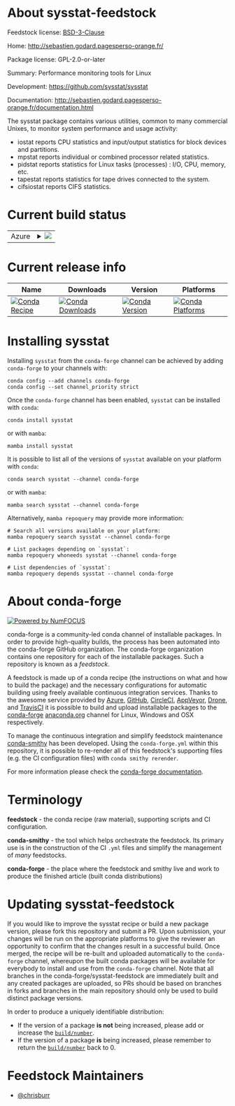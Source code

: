 About sysstat-feedstock
=======================

Feedstock license: [BSD-3-Clause](https://github.com/conda-forge/sysstat-feedstock/blob/main/LICENSE.txt)

Home: http://sebastien.godard.pagesperso-orange.fr/

Package license: GPL-2.0-or-later

Summary: Performance monitoring tools for Linux

Development: https://github.com/sysstat/sysstat

Documentation: http://sebastien.godard.pagesperso-orange.fr/documentation.html

The sysstat package contains various utilities, common to many commercial
Unixes, to monitor system performance and usage activity:

 * iostat reports CPU statistics and input/output statistics for block devices and partitions.
 * mpstat reports individual or combined processor related statistics.
 * pidstat reports statistics for Linux tasks (processes) : I/O, CPU, memory, etc.
 * tapestat reports statistics for tape drives connected to the system.
 * cifsiostat reports CIFS statistics.


Current build status
====================


<table>
    
  <tr>
    <td>Azure</td>
    <td>
      <details>
        <summary>
          <a href="https://dev.azure.com/conda-forge/feedstock-builds/_build/latest?definitionId=12988&branchName=main">
            <img src="https://dev.azure.com/conda-forge/feedstock-builds/_apis/build/status/sysstat-feedstock?branchName=main">
          </a>
        </summary>
        <table>
          <thead><tr><th>Variant</th><th>Status</th></tr></thead>
          <tbody><tr>
              <td>linux_64</td>
              <td>
                <a href="https://dev.azure.com/conda-forge/feedstock-builds/_build/latest?definitionId=12988&branchName=main">
                  <img src="https://dev.azure.com/conda-forge/feedstock-builds/_apis/build/status/sysstat-feedstock?branchName=main&jobName=linux&configuration=linux%20linux_64_" alt="variant">
                </a>
              </td>
            </tr>
          </tbody>
        </table>
      </details>
    </td>
  </tr>
</table>

Current release info
====================

| Name | Downloads | Version | Platforms |
| --- | --- | --- | --- |
| [![Conda Recipe](https://img.shields.io/badge/recipe-sysstat-green.svg)](https://anaconda.org/conda-forge/sysstat) | [![Conda Downloads](https://img.shields.io/conda/dn/conda-forge/sysstat.svg)](https://anaconda.org/conda-forge/sysstat) | [![Conda Version](https://img.shields.io/conda/vn/conda-forge/sysstat.svg)](https://anaconda.org/conda-forge/sysstat) | [![Conda Platforms](https://img.shields.io/conda/pn/conda-forge/sysstat.svg)](https://anaconda.org/conda-forge/sysstat) |

Installing sysstat
==================

Installing `sysstat` from the `conda-forge` channel can be achieved by adding `conda-forge` to your channels with:

```
conda config --add channels conda-forge
conda config --set channel_priority strict
```

Once the `conda-forge` channel has been enabled, `sysstat` can be installed with `conda`:

```
conda install sysstat
```

or with `mamba`:

```
mamba install sysstat
```

It is possible to list all of the versions of `sysstat` available on your platform with `conda`:

```
conda search sysstat --channel conda-forge
```

or with `mamba`:

```
mamba search sysstat --channel conda-forge
```

Alternatively, `mamba repoquery` may provide more information:

```
# Search all versions available on your platform:
mamba repoquery search sysstat --channel conda-forge

# List packages depending on `sysstat`:
mamba repoquery whoneeds sysstat --channel conda-forge

# List dependencies of `sysstat`:
mamba repoquery depends sysstat --channel conda-forge
```


About conda-forge
=================

[![Powered by
NumFOCUS](https://img.shields.io/badge/powered%20by-NumFOCUS-orange.svg?style=flat&colorA=E1523D&colorB=007D8A)](https://numfocus.org)

conda-forge is a community-led conda channel of installable packages.
In order to provide high-quality builds, the process has been automated into the
conda-forge GitHub organization. The conda-forge organization contains one repository
for each of the installable packages. Such a repository is known as a *feedstock*.

A feedstock is made up of a conda recipe (the instructions on what and how to build
the package) and the necessary configurations for automatic building using freely
available continuous integration services. Thanks to the awesome service provided by
[Azure](https://azure.microsoft.com/en-us/services/devops/), [GitHub](https://github.com/),
[CircleCI](https://circleci.com/), [AppVeyor](https://www.appveyor.com/),
[Drone](https://cloud.drone.io/welcome), and [TravisCI](https://travis-ci.com/)
it is possible to build and upload installable packages to the
[conda-forge](https://anaconda.org/conda-forge) [anaconda.org](https://anaconda.org/)
channel for Linux, Windows and OSX respectively.

To manage the continuous integration and simplify feedstock maintenance
[conda-smithy](https://github.com/conda-forge/conda-smithy) has been developed.
Using the ``conda-forge.yml`` within this repository, it is possible to re-render all of
this feedstock's supporting files (e.g. the CI configuration files) with ``conda smithy rerender``.

For more information please check the [conda-forge documentation](https://conda-forge.org/docs/).

Terminology
===========

**feedstock** - the conda recipe (raw material), supporting scripts and CI configuration.

**conda-smithy** - the tool which helps orchestrate the feedstock.
                   Its primary use is in the construction of the CI ``.yml`` files
                   and simplify the management of *many* feedstocks.

**conda-forge** - the place where the feedstock and smithy live and work to
                  produce the finished article (built conda distributions)


Updating sysstat-feedstock
==========================

If you would like to improve the sysstat recipe or build a new
package version, please fork this repository and submit a PR. Upon submission,
your changes will be run on the appropriate platforms to give the reviewer an
opportunity to confirm that the changes result in a successful build. Once
merged, the recipe will be re-built and uploaded automatically to the
`conda-forge` channel, whereupon the built conda packages will be available for
everybody to install and use from the `conda-forge` channel.
Note that all branches in the conda-forge/sysstat-feedstock are
immediately built and any created packages are uploaded, so PRs should be based
on branches in forks and branches in the main repository should only be used to
build distinct package versions.

In order to produce a uniquely identifiable distribution:
 * If the version of a package **is not** being increased, please add or increase
   the [``build/number``](https://docs.conda.io/projects/conda-build/en/latest/resources/define-metadata.html#build-number-and-string).
 * If the version of a package **is** being increased, please remember to return
   the [``build/number``](https://docs.conda.io/projects/conda-build/en/latest/resources/define-metadata.html#build-number-and-string)
   back to 0.

Feedstock Maintainers
=====================

* [@chrisburr](https://github.com/chrisburr/)

